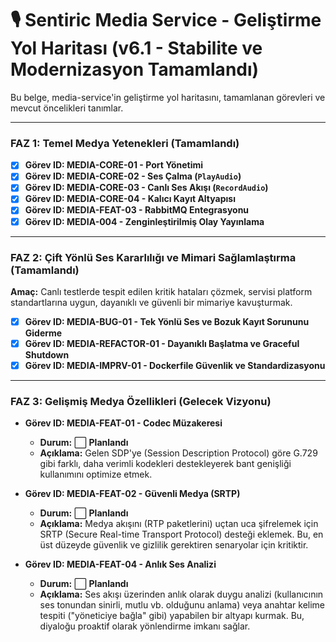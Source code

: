 # 🎙️ Sentiric Media Service - Geliştirme Yol Haritası (v6.1 - Stabilite ve Modernizasyon Tamamlandı)

Bu belge, media-service'in geliştirme yol haritasını, tamamlanan görevleri ve mevcut öncelikleri tanımlar.

---

### **FAZ 1: Temel Medya Yetenekleri (Tamamlandı)**

-   [x] **Görev ID: MEDIA-CORE-01 - Port Yönetimi**
-   [x] **Görev ID: MEDIA-CORE-02 - Ses Çalma (`PlayAudio`)**
-   [x] **Görev ID: MEDIA-CORE-03 - Canlı Ses Akışı (`RecordAudio`)**
-   [x] **Görev ID: MEDIA-CORE-04 - Kalıcı Kayıt Altyapısı**
-   [x] **Görev ID: MEDIA-FEAT-03 - RabbitMQ Entegrasyonu**
-   [x] **Görev ID: MEDIA-004 - Zenginleştirilmiş Olay Yayınlama**

---

### **FAZ 2: Çift Yönlü Ses Kararlılığı ve Mimari Sağlamlaştırma (Tamamlandı)**

**Amaç:** Canlı testlerde tespit edilen kritik hataları çözmek, servisi platform standartlarına uygun, dayanıklı ve güvenli bir mimariye kavuşturmak.

-   [x] **Görev ID: MEDIA-BUG-01 - Tek Yönlü Ses ve Bozuk Kayıt Sorununu Giderme**
-   [x] **Görev ID: MEDIA-REFACTOR-01 - Dayanıklı Başlatma ve Graceful Shutdown**
-   [x] **Görev ID: MEDIA-IMPRV-01 - Dockerfile Güvenlik ve Standardizasyonu**

---

### **FAZ 3: Gelişmiş Medya Özellikleri (Gelecek Vizyonu)**

-   **Görev ID: MEDIA-FEAT-01 - Codec Müzakeresi**
    -   **Durum:** ⬜ **Planlandı**
    -   **Açıklama:** Gelen SDP'ye (Session Description Protocol) göre G.729 gibi farklı, daha verimli kodekleri destekleyerek bant genişliği kullanımını optimize etmek.

-   **Görev ID: MEDIA-FEAT-02 - Güvenli Medya (SRTP)**
    -   **Durum:** ⬜ **Planlandı**
    -   **Açıklama:** Medya akışını (RTP paketlerini) uçtan uca şifrelemek için SRTP (Secure Real-time Transport Protocol) desteği eklemek. Bu, en üst düzeyde güvenlik ve gizlilik gerektiren senaryolar için kritiktir.

-   **Görev ID: MEDIA-FEAT-04 - Anlık Ses Analizi**
    -   **Durum:** ⬜ **Planlandı**
    -   **Açıklama:** Ses akışı üzerinden anlık olarak duygu analizi (kullanıcının ses tonundan sinirli, mutlu vb. olduğunu anlama) veya anahtar kelime tespiti ("yöneticiye bağla" gibi) yapabilen bir altyapı kurmak. Bu, diyaloğu proaktif olarak yönlendirme imkanı sağlar.
    